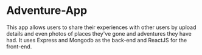 # Adventure-App

This app allows users to share their experiences with other users by upload details and even photos of places they've gone and adventures they have had. It uses Express and Mongodb as the back-end and ReactJS for the front-end.
